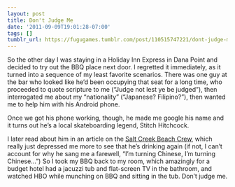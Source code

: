 ```yaml
---
layout: post
title: Don't Judge Me
date: '2011-09-09T19:01:28-07:00'
tags: []
tumblr_url: https://fugugames.tumblr.com/post/110515747221/dont-judge-me
---
```

So the other day I was staying in a Holiday Inn Express in Dana Point and decided to try out the BBQ place next door. I regretted it immediately, as it turned into a sequence of my least favorite scenarios. There was one guy at the bar who looked like he’d been occupying that seat for a long time, who proceeded to quote scripture to me (“Judge not lest ye be judged”), then interrogated me about my “nationality” (“Japanese? Filipino?”), then wanted me to help him with his Android phone.

Once we got his phone working, though, he made me google his name and it turns out he’s a local skateboarding legend, Stitch Hitchcock.

I later read about him in an article on the [Salt Creek Beach Crew](http://www.ocweekly.com/2009-01-15/news/skitch-hitchcock-salt-creek-beach-crew-skateboarding/), which really just depressed me more to see that he’s drinking again (if not, I can’t account for why he sang me a farewell, “I’m turning Chinese, I’m turning Chinese…”) So I took my BBQ back to my room, which amazingly for a budget hotel had a jacuzzi tub and flat-screen TV in the bathroom, and watched HBO while munching on BBQ and sitting in the tub. Don’t judge me.

